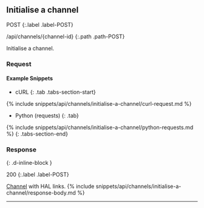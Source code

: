 ## Initialise a channel

POST
{:.label .label-POST}

/api/channels/{channel-id}
{:.path .path-POST}

Initialise a channel.

### Request
#### Example Snippets
- cURL
{: .tab .tabs-section-start}

{% include snippets/api/channels/initialise-a-channel/curl-request.md %}

- Python (requests)
{: .tab}

{% include snippets/api/channels/initialise-a-channel/python-requests.md %}
{: .tabs-section-end}

### Response
{: .d-inline-block }

200
{:.label .label-POST}

[Channel](#channel) with HAL links.
{% include snippets/api/channels/initialise-a-channel/response-body.md %}

---
